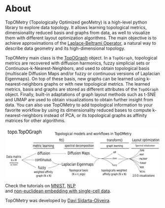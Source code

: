 # About

TopOMetry (Topologically Optimized geoMetry) is a high-level python library to explore data topology.
It allows learning topological metrics, dimensionality reduced basis and graphs from data, as well
to visualize them with different layout optimization algorithms. The main objective is to achieve approximations of
the [Laplace-Beltrami Operator](https://en.wikipedia.org/wiki/Laplace%E2%80%93Beltrami_operator), a natural way to describe
data geometry and its high-dimensional topology.

TopOMetry main class is the [TopOGraph](https://topometry.readthedocs.io/en/latest/topograph/) object. In a ``TopOGraph``, topological metrics are recovered with diffusion
harmonics, fuzzy simplicial sets or Continuous-k-Nearest-Neighbors, and used to obtain topological basis (multiscale Diffusion Maps and/or
fuzzy or continuous versions of Laplacian Eigenmaps). On top of these basis, new graphs can be learned using k-nearest-neighbors
graphs or with new topological metrics. The learned metrics, basis and graphs are stored as different attributes of the
``TopOGraph`` object. Finally, built-in adaptations of graph layout methods such as t-SNE and UMAP are used to obtain
visualizations to obtain further insight from data. You can also use TopOMetry to add topological information to your favorite workflow
by using its dimensionality reduced bases to compute k-nearest-neighbors instead of PCA, or its topological graphs as
affinity matrices for other algorithms.

![TopOMetry in a glance](img/TopOGraph_models.png)

Check the tutorials on [MNIST](MNIST_TopOMetry_Tutorial.md), [NLP](20Newsgroups_Tutorial.md)\
and [non-euclidean embedding with single-cell data](Non_euclidean_tutorial.md).


TopOMetry was developed by [Davi Sidarta-Oliveira](https://twitter.com/davisidarta).
